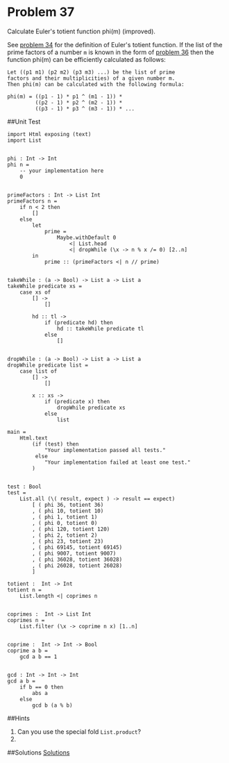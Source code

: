 # Problem 37

Calculate Euler's totient function phi(m) (improved).

See [problem 34](p34.md) for the definition of Euler's totient function. If the list of the prime factors of a number ```m``` is known in the form of [problem 36](p36.md) then the function phi(m) can be efficiently calculated as follows: 
```
Let ((p1 m1) (p2 m2) (p3 m3) ...) be the list of prime
factors and their multiplicities) of a given number m. 
Then phi(m) can be calculated with the following formula:

phi(m) = ((p1 - 1) * p1 ^ (m1 - 1)) * 
         ((p2 - 1) * p2 ^ (m2 - 1)) * 
         ((p3 - 1) * p3 ^ (m3 - 1)) * ...
```

##Unit Test
```
import Html exposing (text)
import List


phi : Int -> Int 
phi n = 
    -- your implementation here
    0


primeFactors : Int -> List Int
primeFactors n =
    if n < 2 then
        []
    else
        let
            prime =
                Maybe.withDefault 0
                    <| List.head
                    <| dropWhile (\x -> n % x /= 0) [2..n]
        in
            prime :: (primeFactors <| n // prime)


takeWhile : (a -> Bool) -> List a -> List a
takeWhile predicate xs =
    case xs of
        [] ->
            []

        hd :: tl ->
            if (predicate hd) then
                hd :: takeWhile predicate tl
            else
                []


dropWhile : (a -> Bool) -> List a -> List a
dropWhile predicate list =
    case list of
        [] ->
            []

        x :: xs ->
            if (predicate x) then
                dropWhile predicate xs
            else
                list
     
main =
    Html.text 
        (if (test) then
            "Your implementation passed all tests."
         else
            "Your implementation failed at least one test."
        )


test : Bool
test =
    List.all (\( result, expect ) -> result == expect)
        [ ( phi 36, totient 36)
        , ( phi 10, totient 10)
        , ( phi 1, totient 1)
        , ( phi 0, totient 0)
        , ( phi 120, totient 120)
        , ( phi 2, totient 2)
        , ( phi 23, totient 23)
        , ( phi 69145, totient 69145)
        , ( phi 9007, totient 9007)
        , ( phi 36028, totient 36028)
        , ( phi 26028, totient 26028)
        ]

totient :  Int -> Int
totient n = 
    List.length <| coprimes n


coprimes :  Int -> List Int
coprimes n = 
    List.filter (\x -> coprime n x) [1..n]


coprime :  Int -> Int -> Bool
coprime a b = 
    gcd a b == 1


gcd : Int -> Int -> Int 
gcd a b =
    if b == 0 then  
        abs a
    else
        gcd b (a % b)

```

##Hints
1. Can you use the special fold ```List.product```? 
2. 
##Solutions
[Solutions](../s/s37.md)